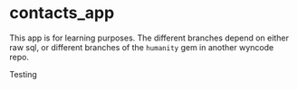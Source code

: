 # contacts_app

This app is for learning purposes.  The different branches depend on either raw sql, or different branches of the `humanity` gem in another wyncode repo.

Testing
